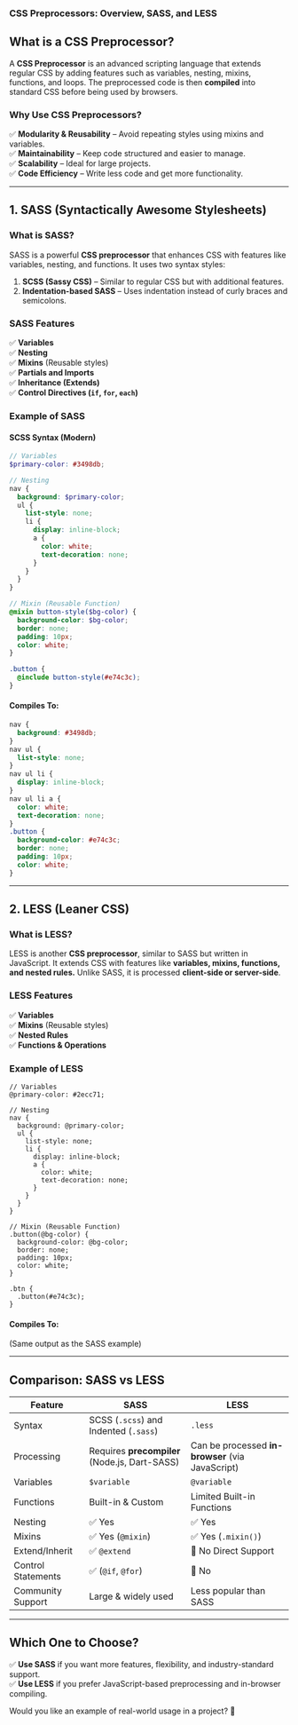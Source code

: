 ### **CSS Preprocessors: Overview, SASS, and LESS**  

## **What is a CSS Preprocessor?**  
A **CSS Preprocessor** is an advanced scripting language that extends regular CSS by adding features such as variables, nesting, mixins, functions, and loops. The preprocessed code is then **compiled** into standard CSS before being used by browsers.

### **Why Use CSS Preprocessors?**
✅ **Modularity & Reusability** – Avoid repeating styles using mixins and variables.  
✅ **Maintainability** – Keep code structured and easier to manage.  
✅ **Scalability** – Ideal for large projects.  
✅ **Code Efficiency** – Write less code and get more functionality.  

---

## **1. SASS (Syntactically Awesome Stylesheets)**
### **What is SASS?**  
SASS is a powerful **CSS preprocessor** that enhances CSS with features like variables, nesting, and functions. It uses two syntax styles:  
1. **SCSS (Sassy CSS)** – Similar to regular CSS but with additional features.  
2. **Indentation-based SASS** – Uses indentation instead of curly braces and semicolons.

### **SASS Features**
✅ **Variables**  
✅ **Nesting**  
✅ **Mixins** (Reusable styles)  
✅ **Partials and Imports**  
✅ **Inheritance (Extends)**  
✅ **Control Directives (`if`, `for`, `each`)**  

### **Example of SASS**
#### **SCSS Syntax (Modern)**
```scss
// Variables
$primary-color: #3498db;

// Nesting
nav {
  background: $primary-color;
  ul {
    list-style: none;
    li {
      display: inline-block;
      a {
        color: white;
        text-decoration: none;
      }
    }
  }
}

// Mixin (Reusable Function)
@mixin button-style($bg-color) {
  background-color: $bg-color;
  border: none;
  padding: 10px;
  color: white;
}

.button {
  @include button-style(#e74c3c);
}
```

#### **Compiles To:**
```css
nav {
  background: #3498db;
}
nav ul {
  list-style: none;
}
nav ul li {
  display: inline-block;
}
nav ul li a {
  color: white;
  text-decoration: none;
}
.button {
  background-color: #e74c3c;
  border: none;
  padding: 10px;
  color: white;
}
```

---

## **2. LESS (Leaner CSS)**
### **What is LESS?**  
LESS is another **CSS preprocessor**, similar to SASS but written in JavaScript. It extends CSS with features like **variables, mixins, functions, and nested rules.** Unlike SASS, it is processed **client-side or server-side**.

### **LESS Features**
✅ **Variables**  
✅ **Mixins** (Reusable styles)  
✅ **Nested Rules**  
✅ **Functions & Operations**  

### **Example of LESS**
```less
// Variables
@primary-color: #2ecc71;

// Nesting
nav {
  background: @primary-color;
  ul {
    list-style: none;
    li {
      display: inline-block;
      a {
        color: white;
        text-decoration: none;
      }
    }
  }
}

// Mixin (Reusable Function)
.button(@bg-color) {
  background-color: @bg-color;
  border: none;
  padding: 10px;
  color: white;
}

.btn {
  .button(#e74c3c);
}
```

#### **Compiles To:**
(Same output as the SASS example)

---

## **Comparison: SASS vs LESS**
| Feature | SASS | LESS |
|---------|------|------|
| Syntax | SCSS (`.scss`) and Indented (`.sass`) | `.less` |
| Processing | Requires **precompiler** (Node.js, Dart-SASS) | Can be processed **in-browser** (via JavaScript) |
| Variables | `$variable` | `@variable` |
| Functions | Built-in & Custom | Limited Built-in Functions |
| Nesting | ✅ Yes | ✅ Yes |
| Mixins | ✅ Yes (`@mixin`) | ✅ Yes (`.mixin()`) |
| Extend/Inherit | ✅ `@extend` | 🚫 No Direct Support |
| Control Statements | ✅ (`@if`, `@for`) | 🚫 No |
| Community Support | Large & widely used | Less popular than SASS |

---

## **Which One to Choose?**
✅ **Use SASS** if you want more features, flexibility, and industry-standard support.  
✅ **Use LESS** if you prefer JavaScript-based preprocessing and in-browser compiling.  

Would you like an example of real-world usage in a project? 🚀